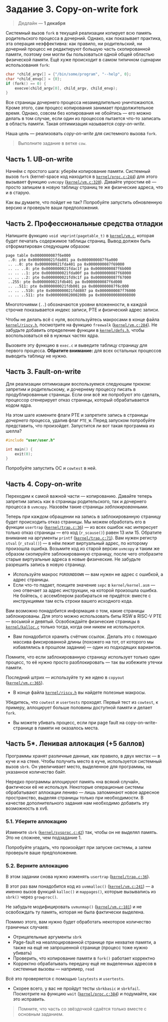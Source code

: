 # Задание 3. Copy-on-write fork

> Дедлайн — **1 декабря**

Системный вызов `fork` в текущей реализации копирует всю память родительского процесса в дочерний. Однако, как показывает практика, эта операция неэффективна: как правило, ни родительский, ни дочерний процесс не редактируют большую часть скопированной памяти, поэтому они могли бы пользоваться одной общей областью физической памяти. Ещё хуже происходит в самом типичном сценарии использования `fork`:

```c
char *child_argv[] = {"/bin/some/program", "--help", 0};
char *child_envp[] = {0};
if (fork() == 0) {
    execve(child_argv[0], child_argv, child_envp);
}
```

Все страницы дочернего процесса незамедлительно уничтожаются. Кроме этого, сам процесс копирования занимает продолжительное время. Однако, совсем без копирования не обойтись — его можно делать в том случае, если один из процессов пытается что-то записать в область памяти. Такая оптимизация называется *copy-on-write*.

Наша цель — реализовать *copy-on-write* для системного вызова `fork`.

> Выполните задание в ветке `cow`.

## Часть 1. UB-on-write

Начнём с простого шага: уберём копирование памяти. Системный вызов `fork` (kernel-space код находится в [`kernel/proc.c:244`](kernel/proc.c#L244)) для этого вызывает функцию `uvmcopy` ([`kernel/vm.c:320`](kernel/vm.c#L320)). Давайте упростим её — просто запишем в новую таблицу страниц те же физические адреса, что и в старую.

Как вы думаете, что пойдет не так? Попробуйте запустить обновленную версию и проверьте ваши предположения.

## Часть 2. Профессиональные средства отладки

Напишите функцию `void vmprint(pagetable_t)` в [`kernel/vm.c`](kernel/vm.c), которая будет печатать содержимое таблицы страниц. Вывод должен быть отформатирован следующим образом:

```
page table 0x0000000087f6e000
 ..0: pte 0x0000000021fda801 pa 0x0000000087f6a000
 .. ..0: pte 0x0000000021fda401 pa 0x0000000087f69000
 .. .. ..0: pte 0x0000000021fdac1f pa 0x0000000087f6b000
 .. .. ..1: pte 0x0000000021fda00f pa 0x0000000087f68000
 .. .. ..2: pte 0x0000000021fd9c1f pa 0x0000000087f67000
 ..255: pte 0x0000000021fdb401 pa 0x0000000087f6d000
 .. ..511: pte 0x0000000021fdb001 pa 0x0000000087f6c000
 .. .. ..510: pte 0x0000000021fdd807 pa 0x0000000087f76000
 .. .. ..511: pte 0x000000002000200b pa 0x0000000080008000
```

Многоточиями (`..`) обозначаются уровни вложенности, в каждой строчке показывается индекс записи, PTE и физический адрес записи.

Чтобы не делать всё с нуля, воспользуйтесь макросами в конце файла [`kernel/riscv.h`](kernel/riscv.h), посмотрите на функцию `freewalk` ([`kernel/vm.c:284`](kernel/vm.c#L284)). Не забудьте добавить определение функции в [`kernel/defs.h`](kernel/defs.h), чтобы воспользоваться ей в нужных частях ядра.

Вызовите эту функцию в `exec.c` и выведите таблицу страницу для первого процесса. **Обратите внимание:** для всех остальных процессов выводить таблицу не нужно.

## Часть 3. Fault-on-write

Для реализации оптимизации воспользуемся следующим трюком: запретим и родительскому, и дочернему процессу писать в продублированные страницы. Если они всё же попробуют это сделать, процессор сгенерирует отказ страницы, который обрабатывается кодом ядра.

На этом шаге измените флаги PTE и запретите запись в страницы *дочернего* процесса, удалив флаг `PTE_W`. Перед запуском попробуйте представить, что произойдет. Запустится ли вот такая программа из шелла?

```c
#include "user/user.h"

int main() {
    exit(0);
}
```

Попробуйте запустить ОС и `cowtest` в ней.

## Часть 4. Copy-on-write

Переходим к самой важной части — копированию. Давайте теперь запретим запись как в страницы родительского, так и дочернего процесса в `uvmcopy`. Назовём такие страницы *заблокированными*.

Теперь при каждом обращении на запись в заблокированную страницу будет происходить отказ страницы. Мы можем обработать его в функции `usertrap` ([`kernel/trap.c:36`](kernel/trap.c#L36)) — из всех ошибок нас интересует только отказ страницы — его код (`r_scause()`) равен 13 или 15. Обратите внимание на аргументы `printf` ([`kernel/trap.c:71`](kernel/trap.c#L71)). Вам нужен регистр `stval` (`r_stval()`) — в нём лежит виртуальный адрес, по которому произошла ошибка. Возьмите код из старой версии `uvmcopy` и таким же образом скопируйте заблокированную страницу, после чего отобразите старые виртуальные адреса в новые физические. Не забудьте разрешить запись в новую страницу.

* Используйте макрос `PGROUNDDOWN` — вам нужен не адрес с ошибкой, а адрес страницы.
* Если что-то падает, поищите значение `sepc` в `kernel/kernel.asm` — оно отвечает за адрес инструкции, на которой произошла ошибка. Не бойтесь, с ассемблером разбираться не придётся: вместе с инструкциями там есть строки вашего исходного кода.

Вам возможно понадобится информация о том, какие страницы заблокированы. Для этого можно использовать биты RSW в RISC-V PTE — восьмой и девятый. Освобождайте физические страницы в [`kernel/kalloc.c`](kernel/kalloc.c) только тогда, когда они никем не используются.

* Вам понадобится хранить счётчик ссылок. Делать это с помощью массива фиксированной длины (похожего на тот, от которого мы избавлялись в прошлом задании) — один из подходящих вариантов.

Помните, что если заблокированную страницу использует только один процесс, то её нужно просто разблокировать — так вы избежите утечки памяти.

Последний штрих — используйте ту же идею в `copyout` ([`kernel/vm.c:365`](kernel/vm.c#L365)).

* В конце файла [`kernel/riscv.h`](kernel/riscv.h) вы найдете полезные макросы.

Убедитесь, что `cowtest` и `usertests` проходят. Первый тест из `cowtest`, к примеру, аллоцирует больше половины доступной памяти и делает `fork`.

* Вы можете убивать процесс, если при page fault на copy-on-write-странице в памяти не оказалось места.

## Часть 5*. Ленивая аллокация (+5 баллов)

Программы хранят различные данные, как правило, в двух местах — в куче и на стеке. Чтобы получить место в куче, используется системный вызов `sbrk`. Он увеличивает место, выделенное для программы, на указанное количество байт.

Нередко программы аллоцируют память «на всякий случай», фактически её не используя. Некоторые операционые системы обрабатывают аллокации лениво — лишь запоминают новое адресное пространство, выделяя страницы только при необходимости. В качестве дополнительного задания нам необходимо добавить эту возможность в xv6.

### 5.1. Уберите аллокацию

Измените `sbrk` ([`kernel/sysproc.c:42`](kernel/sysproc.c#L42)) так, чтобы он не выделял память. Это не сложнее, чем подзадание 1.

Попробуйте угадать, что произойдет при запуске системы, а затем проверьте ваше предположение.

### 5.2. Верните аллокацию

В этом задании снова нужно изменять `usertrap` ([`kernel/trap.c:36`](kernel/trap.c#L36)).

В этот раз вам понадобится код из `uvmmalloc()` ([`kernel/vm.c:241`](kernel/vm.c#L241)) — а именно вызов функций `kalloc()` и `mappages()`, которые вызывались из `sbrk()` через `growproc()`.

Не забудьте модифицировать `uvmunmap()` ([`kernel/vm.c:181`](kernel/vm.c#L181)) и не освобождать ту память, которая не была фактически выделена.

Помимо этого, вам нужно будет обработать некоторое количество граничных случаев:

* Отрицательные аргументы `sbrk`
* Page-fault на неаллоцированной странице при нехватке памяти, а также на ещё не запрошенной странице (процесс тоже нужно убивать)
* Проверить, что копирование памяти в `fork()` работает корректно
* Корректно обрабатывать передачу ещё не выделенных адресов в системные вызовы — например, `read` 

Всё это проверяется с помощью `lazytests` и `usertests`.

* Скорее всего, у вас не пройдут тесты `sbrkbasic` и `sbrkfail`. Посмотрите на функцию `wait` ([`kernel/proc.c:384`](kernel/proc.c#L384)) и подумайте, как это исправить.

> Помните, что часть со звёздочкой сдаётся только вместе с основным заданием.

